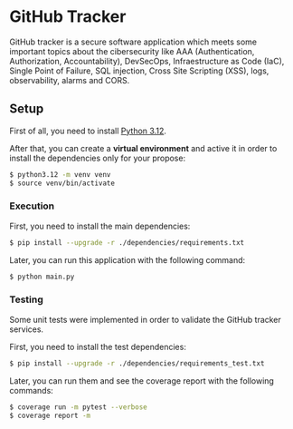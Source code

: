 # GitHub Tracker

GitHub tracker is a secure software application which meets some important topics about the cibersecurity like AAA (Authentication, Authorization, Accountability), DevSecOps, Infraestructure as Code (IaC), Single Point of Failure, SQL injection, Cross Site Scripting (XSS), logs, observability, alarms and CORS.

## Setup

First of all, you need to install [Python 3.12](https://www.python.org).

After that, you can create a **virtual environment** and active it in order to install the dependencies only for your propose:

```bash
$ python3.12 -m venv venv
$ source venv/bin/activate
```

### Execution

First, you need to install the main dependencies:

```bash
$ pip install --upgrade -r ./dependencies/requirements.txt
```

Later, you can run this application with the following command:

```bash
$ python main.py
```

### Testing

Some unit tests were implemented in order to validate the GitHub tracker services.

First, you need to install the test dependencies:

```bash
$ pip install --upgrade -r ./dependencies/requirements_test.txt
```

Later, you can run them and see the coverage report with the following commands:

```bash
$ coverage run -m pytest --verbose
$ coverage report -m
```
